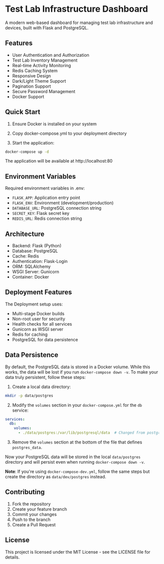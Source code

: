 # Test Lab Infrastructure Dashboard

A modern web-based dashboard for managing test lab infrastructure and devices, built with Flask and PostgreSQL.

## Features

- User Authentication and Authorization
- Test Lab Inventory Management
- Real-time Activity Monitoring
- Redis Caching System
- Responsive Design
- Dark/Light Theme Support
- Pagination Support
- Secure Password Management
- Docker Support

## Quick Start

1. Ensure Docker is installed on your system

2. Copy docker-compose.yml to your deployment directory

3. Start the application:
```bash
docker-compose up -d
```

The application will be available at http://localhost:80

## Environment Variables

Required environment variables in .env:
- `FLASK_APP`: Application entry point
- `FLASK_ENV`: Environment (development/production)
- `DATABASE_URL`: PostgreSQL connection string
- `SECRET_KEY`: Flask secret key
- `REDIS_URL`: Redis connection string

## Architecture

- Backend: Flask (Python)
- Database: PostgreSQL
- Cache: Redis
- Authentication: Flask-Login
- ORM: SQLAlchemy
- WSGI Server: Gunicorn
- Container: Docker

## Deployment Features

The Deployment setup uses:
- Multi-stage Docker builds
- Non-root user for security
- Health checks for all services
- Gunicorn as WSGI server
- Redis for caching
- PostgreSQL for data persistence

## Data Persistence

By default, the PostgreSQL data is stored in a Docker volume. While this works, the data will be lost if you run `docker-compose down -v`. To make your data truly persistent, follow these steps:

1. Create a local data directory:
```bash
mkdir -p data/postgres
```

2. Modify the `volumes` section in your `docker-compose.yml` for the `db` service:
```yaml
services:
  db:
    volumes:
      - ./data/postgres:/var/lib/postgresql/data  # Changed from postgres_data:/var/lib/postgresql/data
```

3. Remove the `volumes` section at the bottom of the file that defines `postgres_data`.

Now your PostgreSQL data will be stored in the local `data/postgres` directory and will persist even when running `docker-compose down -v`.

**Note**: If you're using `docker-compose-dev.yml`, follow the same steps but create the directory as `data/dev/postgres` instead.

## Contributing

1. Fork the repository
2. Create your feature branch
3. Commit your changes
4. Push to the branch
5. Create a Pull Request

## License

This project is licensed under the MIT License - see the LICENSE file for details.